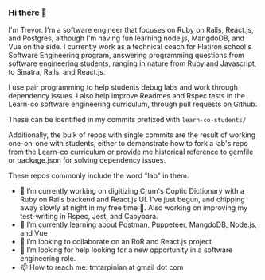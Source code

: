 ### Hi there 👋
I'm Trevor. I'm a software engineer that focuses on Ruby on Rails, React.js, and Postgres, although I'm having fun learning node.js, MangdoDB, and Vue on the side. I currently work as a technical coach for Flatiron school's Software Engineering program, answering programming questions from software engineering students, ranging in nature from Ruby and Javascript, to Sinatra, Rails, and React.js.

I use pair programming to help students debug labs and work through dependency issues. I also help improve Readmes and Rspec tests in the Learn-co software engineering curriculum, through pull requests on Github.

These can be identified in my commits prefixed with `learn-co-students/`

Additionally, the bulk of repos with single commits are the result of working one-on-one with students, either to demonstrate how to fork a lab's repo from the Learn-co curriculum or provide me historical reference to gemfile or package.json for solving dependency issues.

These repos commonly include the word "lab" in them.

- 🔭 I’m currently working on digitizing Crum's Coptic Dictionary with a Ruby on Rails backend and React.js UI. I've just begun, and chipping away slowly at night in my free time 🙂. Also working on improving my test-writing in Rspec, Jest, and Capybara.
- 🌱 I’m currently learning about Postman, Puppeteer, MangdoDB, Node.js, and Vue
- 👯 I’m looking to collaborate on an RoR and React.js project
- 🤔 I’m looking for help looking for a new opportunity in a software engineering role.
- 📫 How to reach me: tmtarpinian at gmail dot com

<!--
**tmtarpinian/tmtarpinian** is a ✨ _special_ ✨ repository because its `README.md` (this file) appears on your GitHub profile.

Here are some ideas to get you started:

- 🔭 I’m currently working on ...
- 🌱 I’m currently learning ...
- 👯 I’m looking to collaborate on ...
- 🤔 I’m looking for help with ...
- 💬 Ask me about ...
- 📫 How to reach me: ...
- 😄 Pronouns: ...
- ⚡ Fun fact: ...
-->
